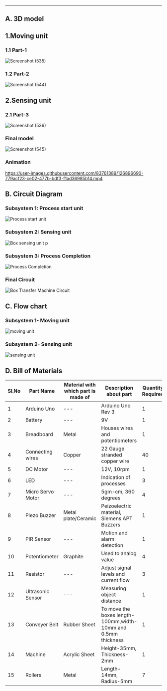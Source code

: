 
***
## A. 3D model

## 1.Moving unit
### 1.1 Part-1
![Screenshot (535)](https://user-images.githubusercontent.com/83761389/126894647-394994d1-768e-4875-9ff4-98b22e1f245c.png)

### 1.2 Part-2
![Screenshot (544)](https://user-images.githubusercontent.com/83761389/126900185-77b88341-d56c-4834-933f-612f20ae2741.png)
## 2.Sensing unit
### 2.1 Part-3
![Screenshot (536)](https://user-images.githubusercontent.com/83761389/126894667-b674283e-adba-4985-ad64-0203ea361289.png)

### Final model
![Screenshot (545)](https://user-images.githubusercontent.com/83761389/126900137-ce9ad4f9-a63b-4e31-9b26-4d9518c1efc9.png)

### Animation


https://user-images.githubusercontent.com/83761389/126896690-779acf23-ce02-477b-bdf3-f1ad36985b14.mp4

## B. Circuit Diagram

### Subsystem 1: Process start unit

![Process start unit](https://user-images.githubusercontent.com/83761389/126751444-062ded81-1cdf-4ca4-8555-edf136fffb69.png)

### Subsystem 2: Sensing unit

![Box sensing unit p](https://user-images.githubusercontent.com/83761389/126750515-f70dd324-c969-4d60-8380-d4ed1abea20d.png)

### Subsystem 3: Process Completion

![Process Completion ](https://user-images.githubusercontent.com/83761389/126751869-a00d7580-2a38-4b55-8ac9-c1657fa8bb18.png)

### Final Circuit

![Box Transfer Machine Circuit](https://user-images.githubusercontent.com/83761389/126751986-2e610a31-811c-4864-8e48-73c9c5fae75d.png)



## C. Flow chart
### Subsystem 1- Moving unit

![moving unit](https://user-images.githubusercontent.com/83761389/126897998-50c4f442-baa6-40ba-8097-a953d017f293.jpeg)
### Subsystem 2- Sensing unit

![sensing unit](https://user-images.githubusercontent.com/83761389/126898135-3f022020-dd6d-4979-bf0d-a2efd0a59607.jpeg)

## D. Bill of Materials
|Sl.No|Part Name|Material with which part is made of|Description about part|Quantity Required|
|-----|---------|-----------------------------------|----------------------|-----------------|
|1|Arduino Uno|---|Arduino Uno Rev 3|1|
|2|Battery|---|9V|1|
|3|Breadboard|Metal|Houses wires and potentiometers|1|
|4|Connecting wires|Copper|22 Gauge stranded copper wire|40|
|5|DC Motor|---|12V, 10rpm|1|
|6|LED|---|Indication of processes|3|
|7|Micro Servo Motor|---|5gm-cm, 360 degrees|4|
|8|Piezo Buzzer|Metal plate/Ceramic|Peizoelectric material, Siemens APT Buzzers|1|
|9|PIR Sensor|---|Motion and alarm detection|1|
|10|Potentiometer|Graphite|Used to analog value|4|
|11|Resistor|---|Adjust signal levels and current flow|3|
|12|Ultrasonic Sensor|---|Measuring object distance|1|
|13|Conveyer Belt|Rubber Sheet|To move the boxes length-100mm,width-10mm and 0.5mm thickness|1|
|14|Machine|Acrylic Sheet|Height-35mm, Thickness-2mm|1|
|15|Rollers|Metal|Length-14mm, Radius-5mm|7|
    